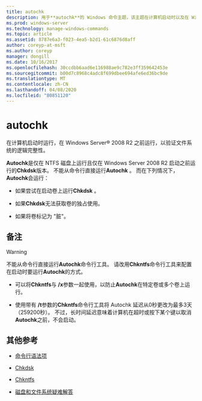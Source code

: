 ```yaml
---
title: autochk
description: 用于**autochk**的 Windows 命令主题，该主题在计算机启动时以及在 Windows Server 开始验证文件系统的逻辑完整性之前运行。
ms.prod: windows-server
ms.technology: manage-windows-commands
ms.topic: article
ms.assetid: 8787e6a3-f023-4ea5-b2d1-61c6876d8aff
author: coreyp-at-msft
ms.author: coreyp
manager: dongill
ms.date: 10/16/2017
ms.openlocfilehash: 30ccdbb6aad6e116988ae9c782e3ff359642453e
ms.sourcegitcommit: b00d7c8968c4adc8f699dbee694afe6ed36bc9de
ms.translationtype: MT
ms.contentlocale: zh-CN
ms.lasthandoff: 04/08/2020
ms.locfileid: "80851120"
---
```

# <a name="autochk"></a>autochk

在计算机启动时运行，在 Windows Server&reg; 2008 R2 之前运行，以验证文件系统的逻辑完整性。

**Autochk**是仅在 NTFS 磁盘上运行且仅在 Windows Server 2008 R2 启动之前运行的**Chkdsk**版本。 不能从命令行直接运行**Autochk** 。 而在下列情况下， **Autochk**会运行：

- 如果尝试在启动卷上运行**Chkdsk** 。

- 如果**Chkdsk**无法获取卷的独占使用。

- 如果将卷标记为 "脏"。

## <a name="remarks"></a>备注

> [!WARNING]
> 不能从命令行直接运行**Autochk**命令行工具。 请改用**Chkntfs**命令行工具来配置在启动时要运行**Autochk**的方式。
> -  可以将**Chkntfs**与 **/x**参数一起使用，以防止**Autochk**在特定卷或多个卷上运行。
>
> - 使用带有 **/t**参数的**Chkntfs**命令行工具将 Autochk 延迟从0秒更改为最多3天（259200秒）。 不过，长时间延迟意味着计算机在超时或按下某个键以取消**Autochk**之前，不会启动。

## <a name="additional-references"></a>其他参考

- [命令行语法项](command-line-syntax-key.md)

- [Chkdsk](chkdsk.md)

- [Chkntfs](chkntfs.md)

- [磁盘和文件系统疑难解答](https://go.microsoft.com/fwlink/?LinkId=4527)
